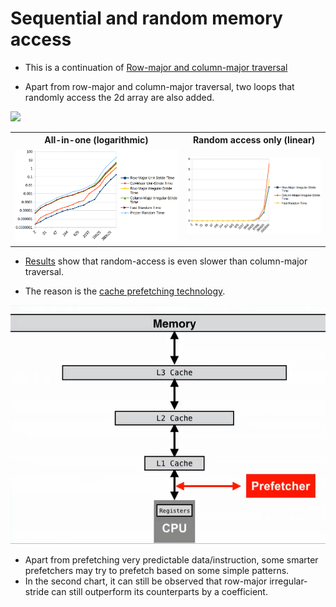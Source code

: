 # Sequential and random memory access

* This is a continuation of [Row-major and column-major traversal](../3_row-and-column-major-traversal) 

* Apart from row-major and column-major traversal, two loops that randomly access the 2d array are also added.

<img src="./assets/results.png" />

<table>
  <tr>
    <th>All-in-one (logarithmic)</th>
    <th>Random access only (linear)</th>
  </tr>
  <tr>
    <td><img src="./assets/results_all-in-one.png"></td>
    <td><img src="./assets/results_random.png"></td>
  </tr>
</table>

* [Results](./assets/results.csv) show that random-access is even slower than column-major traversal.

* The reason is the [cache prefetching technology](https://en.wikipedia.org/wiki/Cache_prefetching).

<img src="./assets/prefetcher.png" />

  * Apart from prefetching very predictable data/instruction, some smarter prefetchers may try to prefetch based on some
  simple patterns.
  * In the second chart, it can still be observed that row-major irregular-stride can still outperform its counterparts
  by a coefficient.